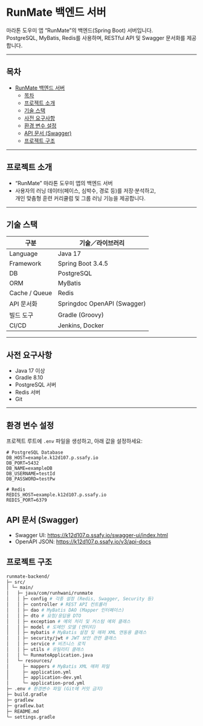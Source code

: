 # RunMate 백엔드 서버

마라톤 도우미 앱 “RunMate”의 백엔드(Spring Boot) 서버입니다.  
PostgreSQL, MyBatis, Redis를 사용하며, RESTful API 및 Swagger 문서화를 제공합니다.

---

## 목차

- [RunMate 백엔드 서버](#runmate-백엔드-서버)
  - [목차](#목차)
  - [프로젝트 소개](#프로젝트-소개)
  - [기술 스택](#기술-스택)
  - [사전 요구사항](#사전-요구사항)
  - [환경 변수 설정](#환경-변수-설정)
  - [API 문서 (Swagger)](#api-문서-swagger)
  - [프로젝트 구조](#프로젝트-구조)

---

## 프로젝트 소개

- “RunMate” 마라톤 도우미 앱의 백엔드 서버  
- 사용자의 러닝 데이터(페이스, 심박수, 경로 등)를 저장·분석하고,  
  개인 맞춤형 훈련 커리큘럼 및 그룹 러닝 기능을 제공합니다.

---

## 기술 스택

| 구분           | 기술／라이브러리           |
| ------------- | -------------------------- |
| Language      | Java 17                    |
| Framework     | Spring Boot 3.4.5          |
| DB            | PostgreSQL                 |
| ORM           | MyBatis                    |
| Cache / Queue | Redis                      |
| API 문서화    | Springdoc OpenAPI (Swagger)|
| 빌드 도구      | Gradle (Groovy)        |
| CI/CD         | Jenkins, Docker            |

---

## 사전 요구사항

- Java 17 이상  
- Gradle 8.10  
- PostgreSQL 서버  
- Redis 서버  
- Git

---

## 환경 변수 설정

프로젝트 루트에 `.env` 파일을 생성하고, 아래 값을 설정하세요:

```dotenv
# PostgreSQL Database
DB_HOST=example.k12d107.p.ssafy.io
DB_PORT=5432
DB_NAME=exampleDB
DB_USERNAME=testId
DB_PASSWORD=testPw

# Redis
REDIS_HOST=example.k12d107.p.ssafy.io
REDIS_PORT=6379
```

## API 문서 (Swagger)
- Swagger UI: https://k12d107.p.ssafy.io/swagger-ui/index.html
- OpenAPI JSON: https://k12d107.p.ssafy.io/v3/api-docs

## 프로젝트 구조
```bash
runmate-backend/
├─ src/
│ └─ main/
│   ├─ java/com/runhwani/runmate
│   │ ├─ config # 각종 설정 (Redis, Swagger, Security 등)
│   │ ├─ controller # REST API 컨트롤러
│   │ ├─ dao # MyBatis DAO (Mapper 인터페이스)
│   │ ├─ dto # 요청/응답용 DTO
│   │ ├─ exception # 예외 처리 및 커스텀 예외 클래스
│   │ ├─ model # 도메인 모델 (엔티티)
│   │ ├─ mybatis # MyBatis 설정 및 매퍼 XML 연동용 클래스
│   │ ├─ security/jwt # JWT 보안 관련 클래스
│   │ ├─ service # 비즈니스 로직
│   │ ├─ utils # 유틸리티 클래스
│   │ └─ RunmateApplication.java
│   └─ resources/
│     ├─ mappers # MyBatis XML 매퍼 파일
│     ├─ application.yml
│     ├─ application-dev.yml
│     └─ application-prod.yml
├─ .env # 환경변수 파일 (Git에 커밋 금지)
├─ build.gradle
├─ gradlew
├─ gradlew.bat
├─ README.md
└─ settings.gradle
```
